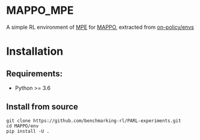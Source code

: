 # MAPPO_MPE

A simple RL environment of [MPE](https://github.com/openai/multiagent-particle-envs) for [MAPPO](https://arxiv.org/abs/2103.01955), extracted from [on-policy/envs](https://github.com/marlbenchmark/on-policy)

# Installation

## Requirements:

*   Python >= 3.6

## Install from source

```
git clone https://github.com/benchmarking-rl/PARL-experiments.git
cd MAPPO/env
pip install -U .
```

